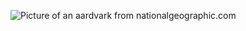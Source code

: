 ![Picture of an aardvark from nationalgeographic.com](https://i.natgeofe.com/n/0d27b54d-ccec-404d-bbd2-9266abe5ef0d/aardvark_thumb.JPG?wp=1&w=136&h=136)
